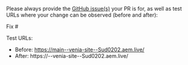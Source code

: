 Please always provide the [GitHub issue(s)](../issues) your PR is for, as well as test URLs where your change can be observed (before and after):

Fix #<gh-issue-id>

Test URLs:
- Before: https://main--venia-site--Sud0202.aem.live/
- After: https://<branch>--venia-site--Sud0202.aem.live/
